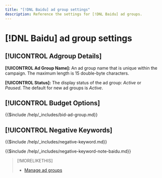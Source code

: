 ```yaml
---
title: "[!DNL Baidu] ad group settings"
description: Reference the settings for [!DNL Baidu] ad groups.
---
```

# [!DNL Baidu] ad group settings

## [!UICONTROL Adgroup Details]

**[!UICONTROL Ad Group Name]:** An ad group name that is unique within the campaign. The maximum length is 15 double-byte characters.

**[!UICONTROL Status]:** The display status of the ad group: *Active* or *Paused*. The default for new ad groups is *Active*.

## [!UICONTROL Budget Options]

<!-- **[!UICONTROL Bid]:** -->

{{$include /help/_includes/bid-ad-group.md}}

## [!UICONTROL Negative Keywords]

<!-- **[!UICONTROL Negative Keywords]:** -->

{{$include /help/_includes/negative-keyword.md}}

<!-- Note for **[!UICONTROL Negative Keywords]:** -->

{{$include /help/_includes/negative-keyword-note-baidu.md}}

>[!MORELIKETHIS]
>
>* [Manage ad groups](/help/search-social-commerce/campaign-management/campaigns/ad-group-manage.md)
